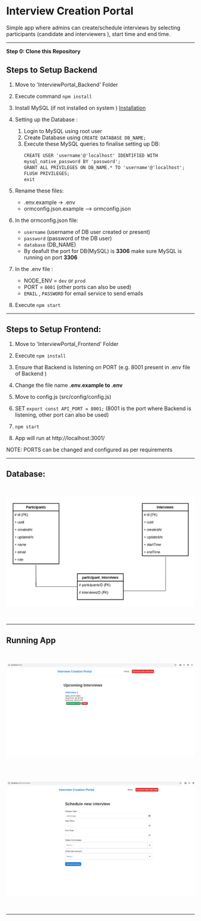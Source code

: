 # Interview Creation Portal

Simple app where admins can create/schedule interviews by selecting participants (candidate and interviewers ), start time and end time.

---
**Step 0: Clone this Repository**

## Steps to Setup Backend
1. Move to 'InterviewPortal_Backend' Folder
2. Execute command `npm install`
3. Install MySQL (if not installed on system ) [Installation](https://dev.mysql.com/doc/mysql-installation-excerpt/5.7/en/)
4. Setting up the Database :
    1. Login to MySQL using root user
    2. Create Database using `CREATE DATABASE DB_NAME;`
    3. Execute these MySQL queries to finalise setting up DB:
        ```
        CREATE USER 'username'@'localhost' IDENTIFIED WITH mysql_native_password BY 'password';
        GRANT ALL PRIVILEGES ON DB_NAME.* TO 'username'@'localhost';
        FLUSH PRIVILEGES;
        exit
        ```
5. Rename these files:<br>
    - .env.example -> .env <br>
    - ormconfig.json.example --> ormconfig.json

6. In the ormconfig.json file:
    - `username` (username of DB user created or present)
    - `password` (password of the DB user)
    - `database` (DB_NAME)
    - By deafult the port for DB(MySQL) is **3306** make sure MySQL is running on port **3306**
7. In the .env file :
    - NODE_ENV = `dev` or `prod`
    - PORT = `8001` (other ports can also be used)
    - `EMAIL` , `PASSWORD` for email service to send emails
8. Execute `npm start`

---

## Steps to Setup Frontend:
1. Move to 'InterviewPortal_Frontend' Folder
2. Execute `npm install`
3. Ensure that Backend is listening on PORT (e.g. 8001 present in .env file of Backend )
4. Change the file name **.env.example to .env**
5. Move to config.js (src/config/config.js)
6. SET `export const API_PORT = 8001;` (8001 is the port where Backend is listening, other port can also be used)
7. `npm start`

8. App will run at http://localhost:3001/


NOTE: PORTS can be changed and configured as per requirements

---

## Database:
<br>
<p align="center">
  <img src="./dbschema.png" />
</p>
<br>

---

## Running App

<br>
<p align="center">
  <img src="./app_home_page.png" />
</p>
<br>

<br>
<p align="center">
  <img src="./app_schedule_page.png" />
</p>
<br>

---